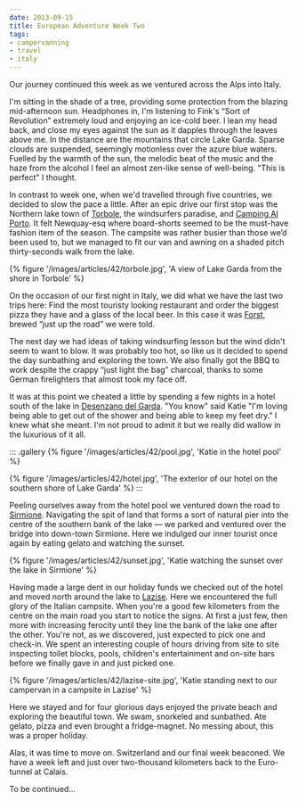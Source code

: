 ```yaml
---
date: 2013-09-15
title: European Adventure Week Two
tags:
- campervanning
- travel
- italy
---
```

Our journey continued this week as we ventured across the Alps into Italy.

I'm sitting in the shade of a tree, providing some protection from the blazing mid-afternoon sun. Headphones in, I'm listening to Fink's “Sort of Revolution” extremely loud and enjoying an ice-cold beer. I lean my head back, and close my eyes against the sun as it dapples through the leaves above me. In the distance are the mountains that circle Lake Garda. Sparse clouds are suspended, seemingly motionless over the azure blue waters. Fuelled by the warmth of the sun, the melodic beat of the music and the haze from the alcohol I feel an almost zen-like sense of well-being. "This is perfect" I thought.

In contrast to week one, when we'd travelled through five countries, we decided to slow the pace a little. After an epic drive our first stop was the Northern lake town of [Torbole](//en.wikipedia.org/wiki/Nago–Torbole), the windsurfers paradise, and [Camping Al Porto](//www.campingalporto.it/camp/). It felt Newquay-esq where board-shorts seemed to be the must-have fashion item of the season. The campsite was rather busier than those we’d been used to, but we managed to fit our van and awning on a shaded pitch thirty-seconds walk from the lake.

{% figure '/images/articles/42/torbole.jpg', 'A view of Lake Garda from the shore in Torbole' %}

On the occasion of our first night in Italy, we did what we have the last two trips here: Find the most touristy looking restaurant and order the biggest pizza they have and a glass of the local beer. In this case it was [Forst](//www.forst.it/eng), brewed “just up the road” we were told.

The next day we had ideas of taking windsurfing lesson but the wind didn't seem to want to blow. It was probably too hot, so like us it decided to spend the day sunbathing and exploring the town. We also finally got the BBQ to work despite the crappy “just light the bag” charcoal, thanks to some German firelighters that almost took my face off.

It was at this point we cheated a little by spending a few nights in a hotel south of the lake in [Desenzano del Garda](//en.wikipedia.org/wiki/Desenzano_del_Garda). "You know" said Katie "I'm loving being able to get out of the shower and being able to keep my feet dry." I knew what she meant. I'm not proud to admit it but we really did wallow in the luxurious of it all.

::: .gallery
{% figure '/images/articles/42/pool.jpg', 'Katie in the hotel pool' %}

{% figure '/images/articles/42/hotel.jpg', 'The exterior of our hotel on the southern shore of Lake Garda' %}
:::

Peeling ourselves away from the hotel pool we ventured down the road to [Sirmione](//en.wikipedia.org/wiki/Sirmione). Navigating the spit of land that forms a sort of natural pier into the centre of the southern bank of the lake — we parked and ventured over the bridge into down-town Sirmione. Here we indulged our inner tourist once again by eating gelato and watching the sunset.

{% figure '/images/articles/42/sunset.jpg', 'Katie watching the sunset over the lake in Sirmione' %}

Having made a large dent in our holiday funds we checked out of the hotel and moved north around the lake to [Lazise](//en.wikipedia.org/wiki/Lazise). Here we encountered the full glory of the Italian campsite. When you're a good few kilometers from the centre on the main road you start to notice the signs. At first a just few, then more with increasing ferocity until they line the bank of the lake one after the other. You're not, as we discovered, just expected to pick one and check-in. We spent an interesting couple of hours driving from site to site inspecting toilet blocks, pools, children's entertainment and on-site bars before we finally gave in and just picked one.

{% figure '/images/articles/42/lazise-site.jpg', 'Katie standing next to our campervan in a campsite in Lazise' %}

Here we stayed and for four glorious days enjoyed the private beach and exploring the beautiful town. We swam, snorkeled and sunbathed. Ate gelato, pizza and even brought a fridge-magnet. No messing about, this was a proper holiday.

Alas, it was time to move on. Switzerland and our final week beaconed. We have a week left and just over two-thousand kilometers back to the Euro-tunnel at Calais.

To be continued…
